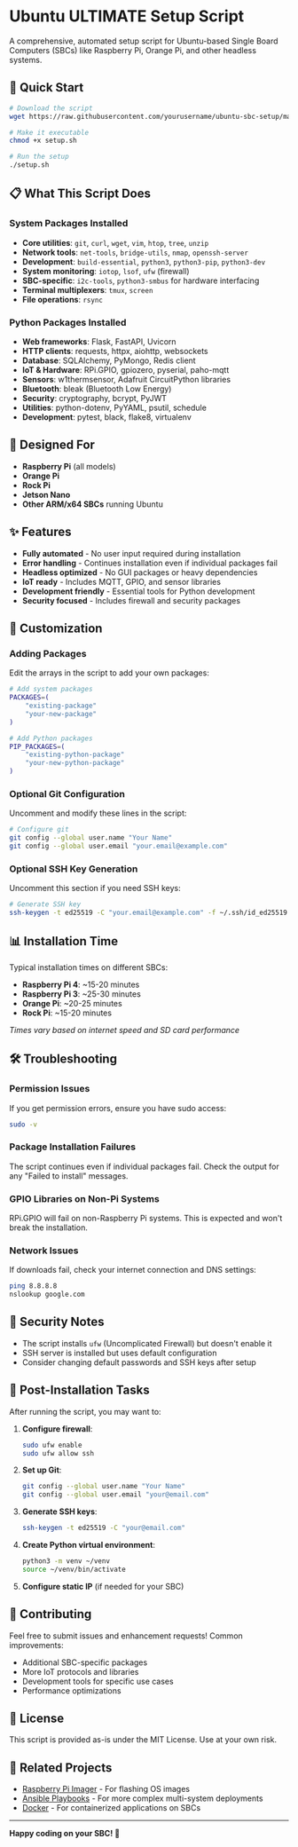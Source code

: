 # Ubuntu ULTIMATE Setup Script

A comprehensive, automated setup script for Ubuntu-based Single Board Computers (SBCs) like Raspberry Pi, Orange Pi, and other headless systems.

## 🚀 Quick Start

```bash
# Download the script
wget https://raw.githubusercontent.com/yourusername/ubuntu-sbc-setup/main/setup.sh

# Make it executable
chmod +x setup.sh

# Run the setup
./setup.sh
```

## 📋 What This Script Does

### System Packages Installed
- **Core utilities**: `git`, `curl`, `wget`, `vim`, `htop`, `tree`, `unzip`
- **Network tools**: `net-tools`, `bridge-utils`, `nmap`, `openssh-server`
- **Development**: `build-essential`, `python3`, `python3-pip`, `python3-dev`
- **System monitoring**: `iotop`, `lsof`, `ufw` (firewall)
- **SBC-specific**: `i2c-tools`, `python3-smbus` for hardware interfacing
- **Terminal multiplexers**: `tmux`, `screen`
- **File operations**: `rsync`

### Python Packages Installed
- **Web frameworks**: Flask, FastAPI, Uvicorn
- **HTTP clients**: requests, httpx, aiohttp, websockets
- **Database**: SQLAlchemy, PyMongo, Redis client
- **IoT & Hardware**: RPi.GPIO, gpiozero, pyserial, paho-mqtt
- **Sensors**: w1thermsensor, Adafruit CircuitPython libraries
- **Bluetooth**: bleak (Bluetooth Low Energy)
- **Security**: cryptography, bcrypt, PyJWT
- **Utilities**: python-dotenv, PyYAML, psutil, schedule
- **Development**: pytest, black, flake8, virtualenv

## 🎯 Designed For

- **Raspberry Pi** (all models)
- **Orange Pi** 
- **Rock Pi**
- **Jetson Nano**
- **Other ARM/x64 SBCs** running Ubuntu

## ✨ Features

- **Fully automated** - No user input required during installation
- **Error handling** - Continues installation even if individual packages fail
- **Headless optimized** - No GUI packages or heavy dependencies
- **IoT ready** - Includes MQTT, GPIO, and sensor libraries
- **Development friendly** - Essential tools for Python development
- **Security focused** - Includes firewall and security packages

## 🔧 Customization

### Adding Packages

Edit the arrays in the script to add your own packages:

```bash
# Add system packages
PACKAGES=(
    "existing-package"
    "your-new-package"
)

# Add Python packages
PIP_PACKAGES=(
    "existing-python-package"
    "your-new-python-package"
)
```

### Optional Git Configuration

Uncomment and modify these lines in the script:

```bash
# Configure git
git config --global user.name "Your Name"
git config --global user.email "your.email@example.com"
```

### Optional SSH Key Generation

Uncomment this section if you need SSH keys:

```bash
# Generate SSH key
ssh-keygen -t ed25519 -C "your.email@example.com" -f ~/.ssh/id_ed25519 -N ""
```

## 📊 Installation Time

Typical installation times on different SBCs:

- **Raspberry Pi 4**: ~15-20 minutes
- **Raspberry Pi 3**: ~25-30 minutes  
- **Orange Pi**: ~20-25 minutes
- **Rock Pi**: ~15-20 minutes

*Times vary based on internet speed and SD card performance*

## 🛠️ Troubleshooting

### Permission Issues
If you get permission errors, ensure you have sudo access:
```bash
sudo -v
```

### Package Installation Failures
The script continues even if individual packages fail. Check the output for any "Failed to install" messages.

### GPIO Libraries on Non-Pi Systems
RPi.GPIO will fail on non-Raspberry Pi systems. This is expected and won't break the installation.

### Network Issues
If downloads fail, check your internet connection and DNS settings:
```bash
ping 8.8.8.8
nslookup google.com
```

## 🔐 Security Notes

- The script installs `ufw` (Uncomplicated Firewall) but doesn't enable it
- SSH server is installed but uses default configuration
- Consider changing default passwords and SSH keys after setup

## 📝 Post-Installation Tasks

After running the script, you may want to:

1. **Configure firewall**:
   ```bash
   sudo ufw enable
   sudo ufw allow ssh
   ```

2. **Set up Git**:
   ```bash
   git config --global user.name "Your Name"
   git config --global user.email "your@email.com"
   ```

3. **Generate SSH keys**:
   ```bash
   ssh-keygen -t ed25519 -C "your@email.com"
   ```

4. **Create Python virtual environment**:
   ```bash
   python3 -m venv ~/venv
   source ~/venv/bin/activate
   ```

5. **Configure static IP** (if needed for your SBC)

## 🤝 Contributing

Feel free to submit issues and enhancement requests! Common improvements:

- Additional SBC-specific packages
- More IoT protocols and libraries  
- Development tools for specific use cases
- Performance optimizations

## 📄 License

This script is provided as-is under the MIT License. Use at your own risk.

## 🔗 Related Projects

- [Raspberry Pi Imager](https://github.com/raspberrypi/rpi-imager) - For flashing OS images
- [Ansible Playbooks](https://docs.ansible.com/) - For more complex multi-system deployments
- [Docker](https://www.docker.com/) - For containerized applications on SBCs

---

**Happy coding on your SBC! 🎉**
